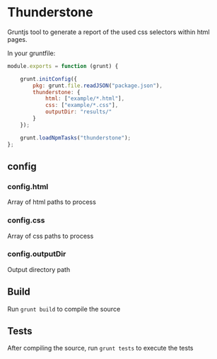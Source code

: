 # Thunderstone

Gruntjs tool to generate a report of the used css selectors within html pages.

In your gruntfile:

```javascript
module.exports = function (grunt) {

    grunt.initConfig({
        pkg: grunt.file.readJSON("package.json"),
        thunderstone: {
            html: ["example/*.html"],
            css: ["example/*.css"],
            outputDir: "results/"
        }
    });

    grunt.loadNpmTasks("thunderstone");
};
```

## config

### config.html

Array of html paths to process

### config.css

Array of css paths to process

### config.outputDir

Output directory path

## Build

Run ```grunt build``` to compile the source

## Tests

After compiling the source, run ```grunt tests``` to execute the tests

